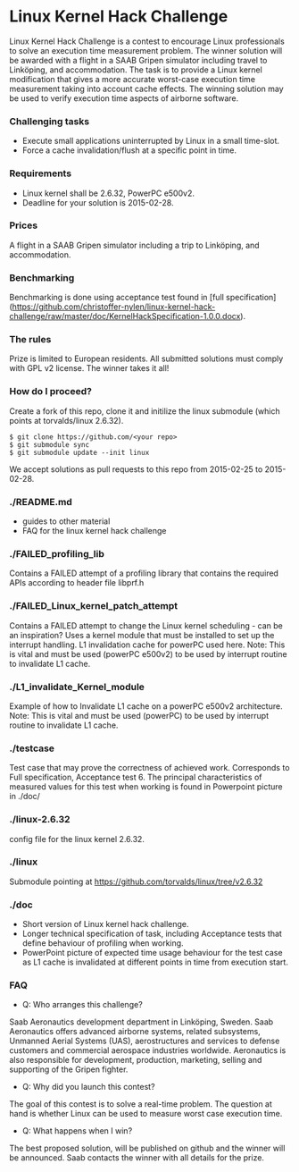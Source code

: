 Linux Kernel Hack Challenge
===========================
Linux Kernel Hack Challenge is a contest to encourage Linux professionals to solve an execution time measurement problem. The winner solution will be awarded with a flight in a SAAB Gripen simulator including travel to Linköping, and accommodation.
The task is to provide a Linux kernel modification that gives a more accurate worst-case execution time measurement taking into account cache effects. The winning solution may be used to verify execution time aspects of airborne software.

### Challenging tasks 
* Execute small applications uninterrupted by Linux in a small time-slot.
* Force a cache invalidation/flush at a specific point in time.

### Requirements
* Linux kernel shall be 2.6.32, PowerPC e500v2.
* Deadline for your solution is 2015-02-28.

### Prices
A flight in a SAAB Gripen simulator including a trip to Linköping, and accommodation. 

### Benchmarking
Benchmarking is done using acceptance test found in [full specification] (https://github.com/christoffer-nylen/linux-kernel-hack-challenge/raw/master/doc/KernelHackSpecification-1.0.0.docx).

### The rules
Prize is limited to European residents.
All submitted solutions must comply with GPL v2 license.
The winner takes it all!

### How do I proceed?
Create a fork of this repo, clone it and initilize the linux submodule (which points at torvalds/linux 2.6.32).
```
$ git clone https://github.com/<your repo>
$ git submodule sync
$ git submodule update --init linux
```


We accept solutions as pull requests to this repo from 2015-02-25 to 2015-02-28.



### ./README.md
* guides to other material
* FAQ for the linux kernel hack challenge

### ./FAILED_profiling_lib
Contains a FAILED attempt of a profiling library that contains the required APIs
according to header file libprf.h

### ./FAILED_Linux_kernel_patch_attempt
Contains a FAILED attempt to change the Linux kernel scheduling - can be an
inspiration?
Uses a kernel module that must be installed to set up the interrupt handling.
L1 invalidation cache for powerPC used here.
Note: This is vital and must be used (powerPC e500v2) to be used by interrupt routine to 
invalidate L1 cache. 

### ./L1_invalidate_Kernel_module
Example of how to Invalidate L1 cache on a powerPC e500v2 architecture.
Note: This is vital and must be used (powerPC) to be used by interrupt routine 
to invalidate L1 cache. 

### ./testcase
Test case that may prove the correctness of achieved work. Corresponds to Full 
specification, Acceptance test 6. The principal characteristics of measured values 
for this test when working is found in Powerpoint picture in ./doc/

### ./linux-2.6.32
config file for the linux kernel 2.6.32.

### ./linux
Submodule pointing at https://github.com/torvalds/linux/tree/v2.6.32

### ./doc
* Short version of Linux kernel hack challenge.
* Longer technical specification of task, including Acceptance tests that define 
  behaviour of profiling when working.
* PowerPoint picture of expected time usage behaviour for the test case as L1 cache
is invalidated at different points in time from execution start.

### FAQ
* Q: Who arranges this challenge?

Saab Aeronautics development department in Linköping, Sweden. 
Saab Aeronautics offers advanced airborne systems, related subsystems, 
Unmanned Aerial Systems (UAS), aerostructures and services to defense customers 
and commercial aerospace industries worldwide. Aeronautics is also responsible for 
development, production, marketing, selling and supporting of the Gripen fighter.

* Q: Why did you launch this contest?

The goal of this contest is to solve a real-time problem. 
The question at hand is whether Linux can be used to measure worst case execution time.

* Q: What happens when I win?

The best proposed solution, will be published on github and the winner will be announced. 
Saab contacts the winner with all details for the prize.
